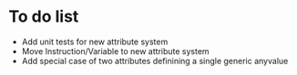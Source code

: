# To do list

* Add unit tests for new attribute system
* Move Instruction/Variable to new attribute system
* Add special case of two attributes definining a single generic anyvalue
